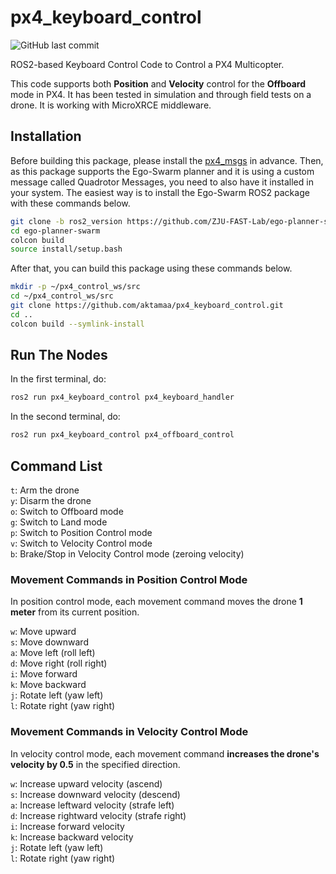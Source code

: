 # px4_keyboard_control
![GitHub last commit](https://img.shields.io/github/last-commit/aktamaa/px4_keyboard_control)

ROS2-based Keyboard Control Code to Control a PX4 Multicopter.

This code supports both **Position** and **Velocity** control for the **Offboard** mode in PX4. It has been tested in simulation and through field tests on a drone. It is working with MicroXRCE middleware.

## Installation
Before building this package, please install the [px4_msgs](https://github.com/PX4/px4_msgs) in advance. Then, as this package supports the Ego-Swarm planner and it is using a custom message called Quadrotor Messages, you need to also have it installed in your system. The easiest way is to install the Ego-Swarm ROS2 package with these commands below.
```bash
git clone -b ros2_version https://github.com/ZJU-FAST-Lab/ego-planner-swarm.git
cd ego-planner-swarm
colcon build
source install/setup.bash
```
After that, you can build this package using these commands below.
```bash
mkdir -p ~/px4_control_ws/src
cd ~/px4_control_ws/src
git clone https://github.com/aktamaa/px4_keyboard_control.git
cd ..
colcon build --symlink-install
```

## Run The Nodes
In the first terminal, do:
```bash
ros2 run px4_keyboard_control px4_keyboard_handler
```

In the second terminal, do:
```bash
ros2 run px4_keyboard_control px4_offboard_control
```

## Command List
`t`: Arm the drone  
`y`: Disarm the drone  
`o`: Switch to Offboard mode  
`g`: Switch to Land mode  
`p`: Switch to Position Control mode  
`v`: Switch to Velocity Control mode  
`b`: Brake/Stop in Velocity Control mode (zeroing velocity)

### Movement Commands in Position Control Mode
In position control mode, each movement command moves the drone **1 meter** from its current position.

`w`: Move upward  
`s`: Move downward  
`a`: Move left (roll left)  
`d`: Move right (roll right)  
`i`: Move forward  
`k`: Move backward  
`j`: Rotate left (yaw left)  
`l`: Rotate right (yaw right)  

### Movement Commands in Velocity Control Mode
In velocity control mode, each movement command **increases the drone's velocity by 0.5** in the specified direction.

`w`: Increase upward velocity (ascend)  
`s`: Increase downward velocity (descend)  
`a`: Increase leftward velocity (strafe left)  
`d`: Increase rightward velocity (strafe right)  
`i`: Increase forward velocity  
`k`: Increase backward velocity  
`j`: Rotate left (yaw left)  
`l`: Rotate right (yaw right)  
